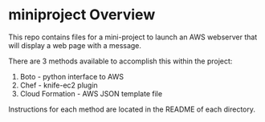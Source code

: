 miniproject Overview
====================
This repo contains files for a mini-project to launch an AWS webserver that will display a web page with a message. 

There are 3 methods available to accomplish this within the project: 

1. Boto - python interface to AWS
2. Chef - knife-ec2 plugin
3. Cloud Formation - AWS JSON template file

Instructions for each method are located in the README of each directory. 
